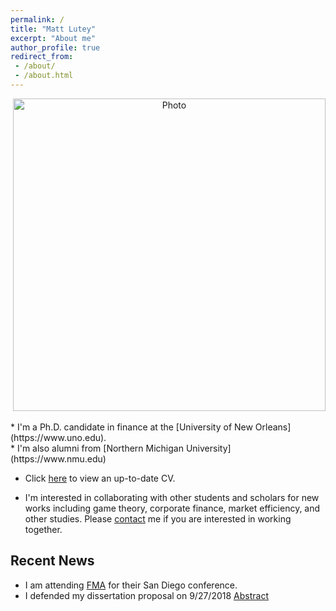 ```yaml
---
permalink: /
title: "Matt Lutey"
excerpt: "About me"
author_profile: true
redirect_from:
 - /about/
 - /about.html
---
```

<!-- <p align="center">
  <img src="https://yetul.github.io/files/conference1.jpg?raw=true" alt="Photo" style="width: 500px;"/>
</p> -->
<p align="center">
  <img src="https://yetul.github.io/files/HS.jpg?raw=true" alt="Photo" style="width: 500px;"/>
</p>
 * I'm a Ph.D. candidate in finance at the [University of New Orleans](https://www.uno.edu).<br>
* I'm also alumni from [Northern Michigan University](https://www.nmu.edu)<br>

* Click [here](/files/lutey.pdf) to view an up-to-date CV.

* I'm interested in collaborating with other students and scholars for new works including game theory, corporate finance, market efficiency, and other studies. Please [contact](/contact) me if you are interested in working together.

## Recent News
* I am attending [FMA](http://fma.org) for their San Diego conference.
* I defended my dissertation proposal on 9/27/2018 [Abstract](/workingpapers)

